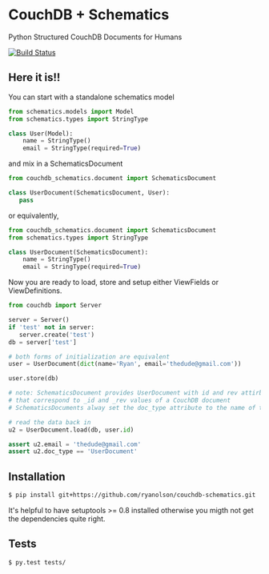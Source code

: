 # CouchDB + Schematics

Python Structured CouchDB Documents for Humans

[![Build Status](https://travis-ci.org/ryanolson/couchdb-schematics.png)](https://travis-ci.org/ryanolson/couchdb-schematics)

## Here it is!!

You can start with a standalone schematics model

```python
from schematics.models import Model
from schematics.types import StringType

class User(Model):
    name = StringType()
    email = StringType(required=True)
```

and mix in a SchematicsDocument

```python
from couchdb_schematics.document import SchematicsDocument

class UserDocument(SchematicsDocument, User):
   pass
```

or equivalently,

```python
from couchdb_schematics.document import SchematicsDocument
from schematics.types import StringType

class UserDocument(SchematicsDocument):
    name = StringType()
    email = StringType(required=True)
```

Now you are ready to load, store and setup either ViewFields or ViewDefinitions.

```python
from couchdb import Server

server = Server()
if 'test' not in server:
   server.create('test')
db = server['test']

# both forms of initialization are equivalent
user = UserDocument(dict(name='Ryan', email='thedude@gmail.com'))

user.store(db)

# note: SchematicsDocument provides UserDocument with id and rev attirbutes
# that correspond to _id and _rev values of a CouchDB document
# SchematicsDocuments alway set the doc_type attribute to the name of the classs

# read the data back in
u2 = UserDocument.load(db, user.id)

assert u2.email = 'thedude@gmail.com'
assert u2.doc_type == 'UserDocument'
```

## Installation

```bash
$ pip install git+https://github.com/ryanolson/couchdb-schematics.git
```

It's helpful to have setuptools >= 0.8 installed otherwise you migth not get the dependencies quite right.

## Tests

```
$ py.test tests/
```
